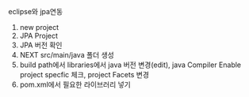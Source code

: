 
eclipse와 jpa연동

1. new project
2. JPA Project
3. JPA 버전 확인
4. NEXT src/main/java 폴더 생성
5. build path에서 libraries에서 java 버전 변경(edit), java Compiler Enable project specfic 체크, project Facets 변경
6. pom.xml에서 필요한 라이브러리 넣기


